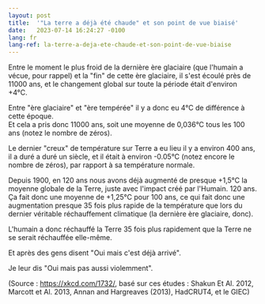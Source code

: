 ```yaml
---
layout: post
title:  '"La terre a déjà été chaude" et son point de vue biaisé'
date:   2023-07-14 16:24:27 -0100
lang: fr
lang-ref: la-terre-a-deja-ete-chaude-et-son-point-de-vue-biaise
---
```


Entre le moment le plus froid de la dernière ère glaciaire (que l'humain a vécue, pour rappel) et la "fin" de cette ère glaciaire, il s'est écoulé près de 11000 ans, et le changement global sur toute la période était d'environ +4°C.

Entre "ère glaciaire" et "ère tempérée" il y a donc eu 4°C de différence à cette époque.<br>
Et cela a pris donc 11000 ans, soit une moyenne de 0,036°C tous les 100 ans (notez le nombre de zéros).

Le dernier "creux" de température sur Terre a eu lieu il y a environ 400 ans, il a duré a duré un siècle, et il était à environ -0.05°C (notez encore le nombre de zéros), par rapport à sa température normale.

Depuis 1900, en 120 ans nous avons déjà augmenté de presque +1,5°C la moyenne globale de la Terre, juste avec l'impact créé par l'Humain.
120 ans.
Ça fait donc une moyenne de +1,25°C pour 100 ans, ce qui fait donc une augmentation presque 35 fois plus rapide de la température que lors du dernier véritable réchauffement climatique (la dernière ère glaciaire, donc).

L'humain a donc réchauffé la Terre 35 fois plus rapidement que la Terre ne se serait réchauffée elle-même.

Et après des gens disent "Oui mais c'est déjà arrivé".

Je leur dis "Oui mais pas aussi violemment".

(Source : https://xkcd.com/1732/, basé sur ces études : Shakun Et Al. 2012, Marcott et Al. 2013, Annan and Hargreaves (2013), HadCRUT4, et le GIEC)
